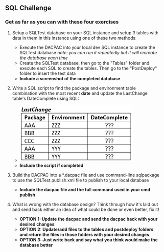 ## SQL Challenge

### Get as far as you can with these four exercises

1.  Setup a SQLTest database on your SQL instance and setup 3 tables with data in them in this instance using one of these two methods:
    - Execute the DACPAC into your local dev SQL instance to create the SQLTest database *note: you can run it repeatedly but it will recreate the database each time*
	- Create the SQLTest database, then go to the "Tables" folder and execute each SQL to create the tables. Then go to the "PostDeploy" folder to insert the test data
    - **Include a screenshot of the completed database**
	
2.  Write a SQL script to find the package and environment table combination with the most recent **date** and update the LastChange table's DateComplete using SQL:
    - ![LastChange Table Picture](desiredtable.png)
    - **Include the script if completed**

3.  Build the DACPAC into a *.dacpac file and use command-line sqlpackage to use the SQLTest.publish.xml file to publish to your local database
    - **Include the dacpac file and the full command used in your cmd publish**
	
4.  What is wrong with the database design? Think through how it's laid out and send back either an idea of what could be done or even better, fix it!
    - **OPTION 1: Update the dacpac and send the dacpac back with your desired changes**
	- **OPTION 2: Update/add files to the tables and postdeploy folders and return the files in those folders with your desired changes**
	- **OPTION 3: Just write back and say what you think would make the database better**
